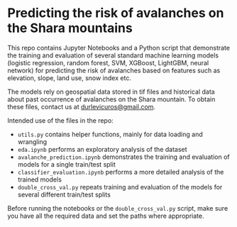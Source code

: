 # Predicting the risk of avalanches on the Shara mountains

This repo contains Jupyter Notebooks and a Python script that demonstrate the training and evaluation of several standard machine learning models (logistic regression, random forest, SVM, XGBoost, LightGBM, neural network) for predicting the risk of avalanches based on features such as elevation, slope, land use, snow index etc.

The models rely on geospatial data stored in tif files and historical data about past occurrence of avalanches on the Shara mountain. To obtain these files, contact us at [durlevicuros@gmail.com](mailto:durlevicuros@gmail.com).

Intended use of the files in the repo:

* `utils.py` contains helper functions, mainly for data loading and wrangling
* `eda.ipynb` performs an exploratory analysis of the dataset
* `avalanche_prediction.ipynb` demonstrates the training and evaluation of models for a single train/test split
* `classifier_evaluation.ipynb` performs a more detailed analysis of the trained models
* `double_cross_val.py` repeats training and evaluation of the models for several different train/test splits

Before running the notebooks or the `double_cross_val.py` script, make sure you have all the required data and set the paths where appropriate.

